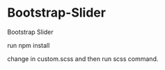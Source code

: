 # Bootstrap-Slider
Bootstrap Slider

run npm install

change in custom.scss and then run scss command.
